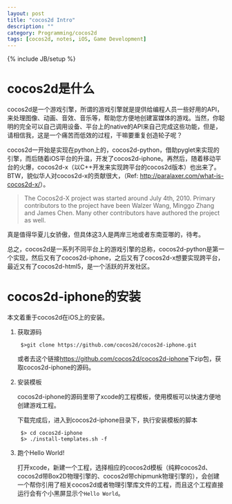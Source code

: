 ```yaml
---
layout: post
title: "cocos2d Intro"
description: ""
category: Programming/cocos2d
tags: [cocos2d, notes, iOS, Game Development]
---
```

{% include JB/setup %}


# cocos2d是什么

cocos2d是一个游戏引擎，所谓的游戏引擎就是提供给编程人员一些好用的API，来处理图像、动画、音效、音乐等，帮助您方便地创建富媒体的游戏。当然，你聪明的完全可以自己调用设备、平台上的native的API来自己完成这些功能，但是，请相信我，这是一个痛苦而低效的过程，干嘛要重复创造轮子呢？

cocos2d一开始是实现在python上的，cocos2d-python，借助pyglet来实现的引擎，而后随着iOS平台的升温，开发了cocos2d-iphone。再然后，随着移动平台的火爆，cocos2d-x（以C++开发来实现跨平台的cocos2d版本）也出来了。BTW，貌似华人对cocos2d-x的贡献很大，（Ref: <http://paralaxer.com/what-is-cocos2d-x/>）。

>The Cocos2d-X project was started around July 4th, 2010. Primary contributors to the project have been Walzer Wang, Minggo Zhang and James Chen. Many other contributors have authored the project as well.

真是值得华夏儿女骄傲，但具体这3人是两岸三地或者东南亚哪的，待考。

总之，cocos2d是一系列不同平台上的游戏引擎的总称，cocos2d-python是第一个实现，然后又有了cocos2d-iphone，之后又有了cocos2d-x想要实现跨平台，最近又有了cocos2d-html5，是一个活跃的开发社区。

# cocos2d-iphone的安装

本文着重于cocos2d在iOS上的安装。

1. 获取源码

		$>git clone https://github.com/cocos2d/cocos2d-iphone.git


	或者去这个链接<https://github.com/cocos2d/cocos2d-iphone>下zip包，获取cocos2d-iphone的源码。

2. 安装模板
	
	cocos2d-iphone的源码里带了xcode的工程模板，使用模板可以快速方便地创建游戏工程。

	下载完成后，进入到cocos2d-iphone目录下，执行安装模板的脚本

		
		$> cd cocos2d-iphone
		$> ./install-templates.sh -f
		
		
3. 跑个Hello World!

	打开xcode，新建一个工程，选择相应的cocos2d模板（纯粹cocos2d、cocos2d带Box2D物理引擎的、cocos2d带chipmunk物理引擎的），会创建一个帮你引用了相关cocos2d或者物理引擎库文件的工程，而且这个工程直接运行会有个小黑屏显示个`Hello World`。